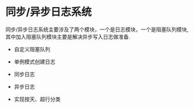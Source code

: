 
同步/异步日志系统
===============
​		同步/异步日志系统主要涉及了两个模块，一个是日志模块，一个是阻塞队列模块,其中加入阻塞队列模块主要是解决异步写入日志做准备.
* 自定义阻塞队列

* 单例模式创建日志

* 同步日志

* 异步日志

* 实现按天、超行分类
